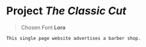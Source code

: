 # Project *The Classic Cut*

> Chosen Font **Lora**


    This single page website advertises a barber shop. 